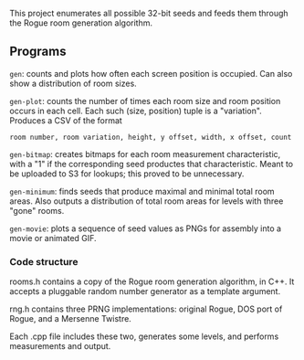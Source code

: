 This project enumerates all possible 32-bit seeds and feeds them through the
Rogue room generation algorithm.

## Programs

`gen`: counts and plots how often each screen position is occupied.  Can also
show a distribution of room sizes.

`gen-plot`: counts the number of times each room size and room position occurs
in each cell.  Each such (size, position) tuple is a "variation".  Produces a
CSV of the format

```
room number, room variation, height, y offset, width, x offset, count
```

`gen-bitmap`: creates bitmaps for each room measurement characteristic,
with a "1" if the corresponding seed productes that characteristic.  Meant
to be uploaded to S3 for lookups; this proved to be unnecessary.

`gen-minimum`: finds seeds that produce maximal and minimal total room areas.
Also outputs a distribution of total room areas for levels with three "gone"
rooms.

`gen-movie`: plots a sequence of seed values as PNGs for assembly into a
movie or animated GIF.

### Code structure

rooms.h contains a copy of the Rogue room generation algorithm, in C++.
It accepts a pluggable random number generator as a template argument.

rng.h contains three PRNG implementations: original Rogue, DOS port of Rogue,
and a Mersenne Twistre.

Each .cpp file includes these two, generates some levels, and performs
measurements and output.
